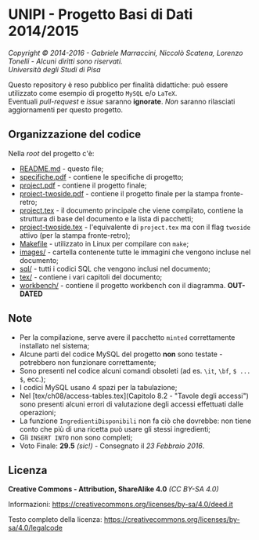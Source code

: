 # UNIPI - Progetto Basi di Dati 2014/2015  
*Copyright © 2014-2016 - Gabriele Marraccini, Niccolò Scatena, Lorenzo Tonelli - Alcuni diritti sono riservati.*  
*Università degli Studi di Pisa*  

Questo repository è reso pubblico per finalità didattiche: può essere utilizzato come esempio di progetto `MySQL` e/o `LaTeX`.  
Eventuali *pull-request* e *issue* saranno **ignorate**. *Non* saranno rilasciati aggiornamenti per questo progetto.  

## Organizzazione del codice  
Nella *root* del progetto c'è:  
* [README.md](README.md) - questo file;  
* [specifiche.pdf](specifiche.pdf) - contiene le specifiche di progetto;  
* [project.pdf](project.pdf) - contiene il progetto finale;  
* [project-twoside.pdf](project-twoside.pdf) - contiene il progetto finale per la stampa fronte-retro;  
* [project.tex](project.tex) - il documento principale che viene compilato, contiene la struttura di base del documento e la lista di pacchetti;  
* [project-twoside.tex](project-twoside.tex) - l'equivalente di `project.tex` ma con il flag `twoside` attivo (per la stampa fronte-retro);  
* [Makefile](Makefile) - utilizzato in Linux per compilare con `make`;  
* [images/](images) - cartella contenente tutte le immagini che vengono incluse nel documento;  
* [sql/](sql) - tutti i codici SQL che vengono inclusi nel documento;  
* [tex/](tex) - contiene i vari capitoli del documento; 
* [workbench/](workbench) - contiene il progetto workbench con il diagramma. **OUT-DATED**  

## Note  
* Per la compilazione, serve avere il pacchetto `minted` correttamente installato nel sistema;  
* Alcune parti del codice MySQL del progetto **non** sono testate - potrebbero non funzionare correttamente;  
* Sono presenti nel codice alcuni comandi obsoleti (ad es. `\it`, `\bf`, `$ ... $`, ecc.);  
* I codici MySQL usano 4 spazi per la tabulazione;  
* Nel [tex/ch08/access-tables.tex](Capitolo 8.2 - "Tavole degli accessi") sono presenti alcuni errori di valutazione degli accessi effettuati dalle operazioni;  
* La funzione `IngredientiDisponibili` non fa ciò che dovrebbe: non tiene conto che più di una ricetta può usare gli stessi ingredienti;  
* Gli `INSERT INTO` non sono completi;  
* Voto Finale: **29.5** *(sic!)* - Consegnato il *23 Febbraio 2016*.  

## Licenza  
**Creative Commons - Attribution, ShareAlike 4.0** *(CC BY-SA 4.0)*  

Informazioni: https://creativecommons.org/licenses/by-sa/4.0/deed.it  

Testo completo della licenza: https://creativecommons.org/licenses/by-sa/4.0/legalcode  
